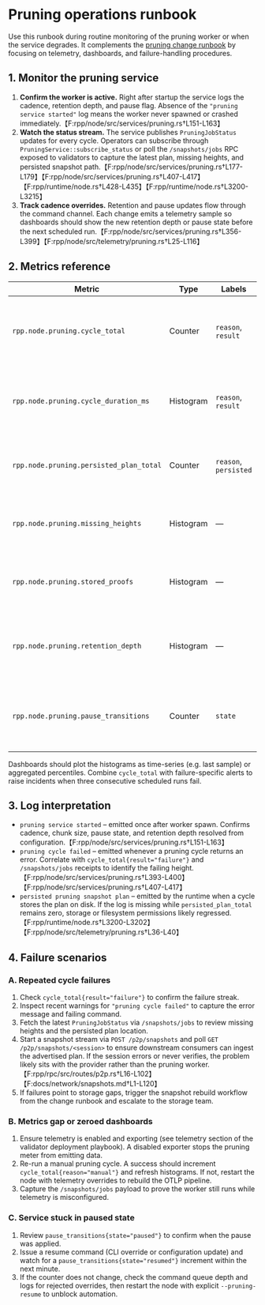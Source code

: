 # Pruning operations runbook

Use this runbook during routine monitoring of the pruning worker or when the
service degrades. It complements the [pruning change runbook](pruning.md) by
focusing on telemetry, dashboards, and failure-handling procedures.

## 1. Monitor the pruning service

1. **Confirm the worker is active.** Right after startup the service logs the
   cadence, retention depth, and pause flag. Absence of the
   `"pruning service started"` log means the worker never spawned or crashed
   immediately.【F:rpp/node/src/services/pruning.rs†L151-L163】
2. **Watch the status stream.** The service publishes `PruningJobStatus` updates
   for every cycle. Operators can subscribe through `PruningService::subscribe_status`
   or poll the `/snapshots/jobs` RPC exposed to validators to capture the latest
   plan, missing heights, and persisted snapshot path.【F:rpp/node/src/services/pruning.rs†L177-L179】【F:rpp/node/src/services/pruning.rs†L407-L417】【F:rpp/runtime/node.rs†L428-L435】【F:rpp/runtime/node.rs†L3200-L3215】
3. **Track cadence overrides.** Retention and pause updates flow through the
   command channel. Each change emits a telemetry sample so dashboards should
   show the new retention depth or pause state before the next scheduled run.【F:rpp/node/src/services/pruning.rs†L356-L399】【F:rpp/node/src/telemetry/pruning.rs†L25-L116】

## 2. Metrics reference

| Metric | Type | Labels | Operational use |
|--------|------|--------|-----------------|
| `rpp.node.pruning.cycle_total` | Counter | `reason`, `result` | Alert when scheduled cycles fail repeatedly or when manual runs dominate.【F:rpp/node/src/telemetry/pruning.rs†L31-L35】【F:rpp/node/src/services/pruning.rs†L391-L399】 |
| `rpp.node.pruning.cycle_duration_ms` | Histogram | `reason`, `result` | Plot p50/p95 to ensure rebuilds complete before the next cadence tick.【F:rpp/node/src/telemetry/pruning.rs†L25-L30】【F:rpp/node/src/services/pruning.rs†L391-L399】 |
| `rpp.node.pruning.persisted_plan_total` | Counter | `reason`, `persisted` | Detect when cycles stop emitting snapshot plans (possible storage regression).【F:rpp/node/src/telemetry/pruning.rs†L36-L40】【F:rpp/runtime/node.rs†L3200-L3202】 |
| `rpp.node.pruning.missing_heights` | Histogram | — | Surface sudden growth in backlog requiring manual hydration.【F:rpp/node/src/telemetry/pruning.rs†L41-L44】【F:rpp/runtime/node.rs†L3200-L3207】 |
| `rpp.node.pruning.stored_proofs` | Histogram | — | Validate that pruning proofs continue to sync to storage.【F:rpp/node/src/telemetry/pruning.rs†L46-L49】【F:rpp/runtime/node.rs†L3200-L3207】 |
| `rpp.node.pruning.retention_depth` | Histogram | — | Confirm override depth applied during incidents.【F:rpp/node/src/telemetry/pruning.rs†L51-L55】【F:rpp/node/src/services/pruning.rs†L356-L399】 |
| `rpp.node.pruning.pause_transitions` | Counter | `state` | Alert when the service is paused longer than the agreed maintenance window.【F:rpp/node/src/telemetry/pruning.rs†L56-L59】【F:rpp/node/src/services/pruning.rs†L356-L366】 |

Dashboards should plot the histograms as time-series (e.g. last sample) or
aggregated percentiles. Combine `cycle_total` with failure-specific alerts to
raise incidents when three consecutive scheduled runs fail.

## 3. Log interpretation

- `pruning service started` – emitted once after worker spawn. Confirms cadence,
  chunk size, pause state, and retention depth resolved from configuration.【F:rpp/node/src/services/pruning.rs†L151-L163】
- `pruning cycle failed` – emitted whenever a pruning cycle returns an error.
  Correlate with `cycle_total{result="failure"}` and `/snapshots/jobs` receipts
  to identify the failing height.【F:rpp/node/src/services/pruning.rs†L393-L400】【F:rpp/node/src/services/pruning.rs†L407-L417】
- `persisted pruning snapshot plan` – emitted by the runtime when a cycle
  stores the plan on disk. If the log is missing while `persisted_plan_total`
  remains zero, storage or filesystem permissions likely regressed.【F:rpp/runtime/node.rs†L3200-L3202】【F:rpp/node/src/telemetry/pruning.rs†L36-L40】

## 4. Failure scenarios

### A. Repeated cycle failures

1. Check `cycle_total{result="failure"}` to confirm the failure streak.
2. Inspect recent warnings for `"pruning cycle failed"` to capture the error
   message and failing command.
3. Fetch the latest `PruningJobStatus` via `/snapshots/jobs` to review missing
   heights and the persisted plan location.
4. Start a snapshot stream via `POST /p2p/snapshots` and poll
   `GET /p2p/snapshots/<session>` to ensure downstream consumers can ingest
   the advertised plan. If the session errors or never verifies, the problem
   likely sits with the provider rather than the pruning worker.【F:rpp/rpc/src/routes/p2p.rs†L16-L102】【F:docs/network/snapshots.md†L1-L120】
5. If failures point to storage gaps, trigger the snapshot rebuild workflow
   from the change runbook and escalate to the storage team.

### B. Metrics gap or zeroed dashboards

1. Ensure telemetry is enabled and exporting (see telemetry section of the
   validator deployment playbook). A disabled exporter stops the pruning meter
   from emitting data.
2. Re-run a manual pruning cycle. A success should increment
   `cycle_total{reason="manual"}` and refresh histograms. If not, restart the
   node with telemetry overrides to rebuild the OTLP pipeline.
3. Capture the `/snapshots/jobs` payload to prove the worker still runs while
   telemetry is misconfigured.

### C. Service stuck in paused state

1. Review `pause_transitions{state="paused"}` to confirm when the pause was
   applied.
2. Issue a resume command (CLI override or configuration update) and watch for a
   `pause_transitions{state="resumed"}` increment within the next minute.
3. If the counter does not change, check the command queue depth and logs for
   rejected overrides, then restart the node with explicit `--pruning-resume` to
   unblock automation.
